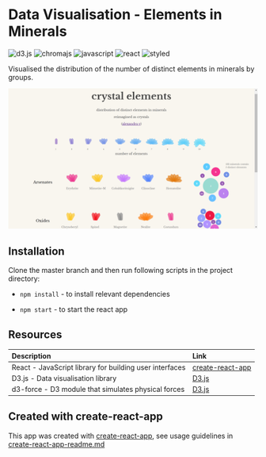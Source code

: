 # Data Visualisation - Elements in Minerals

![d3.js](https://img.shields.io/badge/-D3.js-F9A03C?style=flat-square&logo=d3.js&logoColor=black)
![chromajs](https://img.shields.io/badge/-Chroma.js-bd3fc4?style=flat-square&logoColor=white)
![javascript](https://img.shields.io/badge/-JavaScript-F7DF1E?style=flat-square&logo=javascript&logoColor=black)
![react](https://img.shields.io/badge/-React-45b8d8?style=flat-square&logo=react&logoColor=white)
![styled](https://img.shields.io/badge/-Styled_Components-db7092?style=flat-square&logo=styled-components&logoColor=white)

Visualised the distribution of the number of distinct elements in minerals by groups.


![Alt text](/public/preview.png)

## Installation

Clone the master branch and then run following scripts in the project directory:

* `npm install` - to install relevant dependencies

* `npm start` - to start the react app

## Resources

| Description | Link     |
| :------------- | :------------- |
| React - JavaScript library for building user interfaces            | [create-react-app](https://github.com/facebook/create-react-app)          |
| D3.js - Data visualisation library  | [D3.js](https://d3js.org) |
| d3-force - D3 module that simulates physical forces  | [D3.js](https://github.com/d3/d3-force) |

## Created with create-react-app

This app was created with [create-react-app](https://github.com/facebook/create-react-app), see usage guidelines in [create-react-app-readme.md](create-react-app-readme.md)
